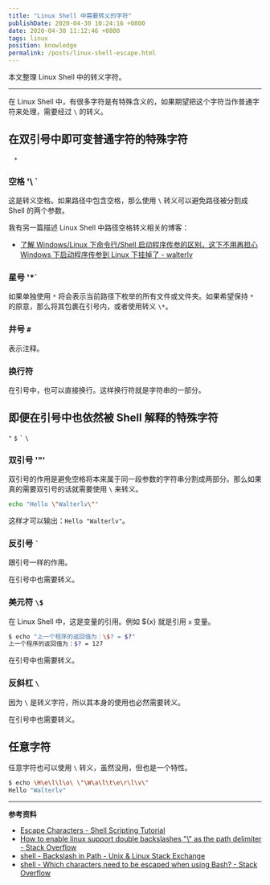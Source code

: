 ```yaml
---
title: "Linux Shell 中需要转义的字符"
publishDate: 2020-04-30 10:24:16 +0800
date: 2020-04-30 11:12:46 +0800
tags: linux
position: knowledge
permalink: /posts/linux-shell-escape.html
---
```


本文整理 Linux Shell 中的转义字符。

---

在 Linux Shell 中，有很多字符是有特殊含义的，如果期望把这个字符当作普通字符来处理，需要经过 `\` 的转义。

<div id="toc"></div>

## 在双引号中即可变普通字符的特殊字符

` ` `*`

### 空格 '\ `

这是转义空格。如果路径中包含空格，那么使用 `\` 转义可以避免路径被分割成 Shell 的两个参数。

我有另一篇描述 Linux Shell 中路径空格转义相关的博客：

- [了解 Windows/Linux 下命令行/Shell 启动程序传参的区别，这下不用再担心 Windows 下启动程序传参到 Linux 下挂掉了 - walterlv](/post/typing-difference-among-shells-in-different-operating-systems.html)

### 星号 '\*`

如果单独使用 `*` 将会表示当前路径下枚举的所有文件或文件夹。如果希望保持 `*` 的原意，那么将其包裹在引号内，或者使用转义 `\*`。

### 井号 `#`

表示注释。

### 换行符

在引号中，也可以直接换行。这样换行符就是字符串的一部分。

## 即便在引号中也依然被 Shell 解释的特殊字符

`"` `$` `` ` `` `\`

### 双引号 '\"'

双引号的作用是避免空格将本来属于同一段参数的字符串分割成两部分。那么如果真的需要双引号的话就需要使用 `\` 来转义。

```bash
echo "Hello \"Walterlv\""
```

这样才可以输出：`Hello "Walterlv"`。

### 反引号 `` ` ``

跟引号一样的作用。

在引号中也需要转义。

### 美元符 `\$`

在 Linux Shell 中，这是变量的引用。例如 ${x} 就是引用 `x` 变量。

```bash
$ echo "上一个程序的返回值为：\$? = $?"
上一个程序的返回值为：$? = 127
```

在引号中也需要转义。

### 反斜杠 `\`

因为 `\` 是转义字符，所以其本身的使用也必然需要转义。

在引号中也需要转义。

## 任意字符

任意字符也可以使用 `\` 转义，虽然没用，但也是一个特性。

```bash
$ echo \H\e\l\l\o\ \"\W\a\l\t\e\r\l\v\"
Hello "Walterlv"
```

---

**参考资料**

- [Escape Characters - Shell Scripting Tutorial](https://www.shellscript.sh/escape.html)
- [How to enable linux support double backslashes "\\" as the path delimiter - Stack Overflow](https://stackoverflow.com/q/9734212/6233938)
- [shell - Backslash in Path - Unix & Linux Stack Exchange](https://unix.stackexchange.com/questions/484197/backslash-in-path)
- [shell - Which characters need to be escaped when using Bash? - Stack Overflow](https://stackoverflow.com/a/20053121/6233938)


